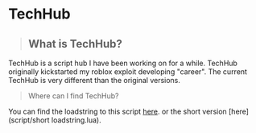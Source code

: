 # TechHub 

> ## What is TechHub?

TechHub is a script hub I have been working on for a while. 
TechHub originally kickstarted my roblox exploit developing "career". 
The current TechHub is very different than the original versions.

> Where can I find TechHub?

You can find the loadstring to this script [here](script/loadstring.lua).
                      or the short version [here](script/short loadstring.lua).

